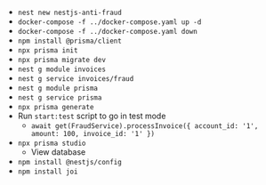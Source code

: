 - `nest new nestjs-anti-fraud`
- `docker-compose -f ../docker-compose.yaml up -d`
- `docker-compose -f ../docker-compose.yaml down`
- `npm install @prisma/client`
- `npx prisma init`
- `npx prisma migrate dev`
- `nest g module invoices`
- `nest g service invoices/fraud`
- `nest g module prisma`
- `nest g service prisma`
- `npx prisma generate`
- Run `start:test` script to go in test mode
    - `await get(FraudService).processInvoice({ account_id: '1', amount: 100, invoice_id: '1' })`
- `npx prisma studio`
    - View database
- `npm install @nestjs/config`
- `npm install joi`
